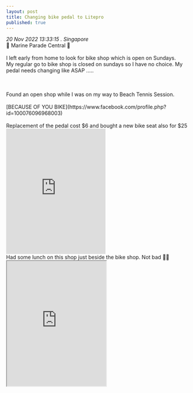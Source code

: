 ```yaml
---
layout: post
title: Changing bike pedal to Litepro 
published: true
---
```

_20 Nov 2022 13:33:15 . Singapore_
<br>
📍 Marine Parade Central 📍
<br>
<br>
I left early from home to look for bike shop which is open on Sundays.
<br>
My regular go to bike shop is closed on sundays so I have no choice. My pedal needs changing like ASAP .....
<br>
<!--more-->
<br>
<br>
Found an open shop while I was on my way to Beach Tennis Session.
<br>
<br>
[BECAUSE OF YOU BIKE](https://www.facebook.com/profile.php?id=100076096968003)
<br>
<br>
Replacement of the pedal cost $6 and bought a new bike seat also for $25
<br>
<iframe width="270" height="340" src="https://www.youtube.com/embed/ffNcIct2nIQ" frameborder="0" allow="accelerometer; autoplay; encrypted-media; gyroscope; picture-in-picture" allowfullscreen></iframe>
<br>
Had some lunch on this shop just beside the bike shop. Not bad 👍🏻
<br>
<iframe src="https://drive.google.com/file/d/1xwbSoXosINF4rlx9FseQRTOrjLeOxzXe/preview" width="270" height="340" allow="autoplay"></iframe>


